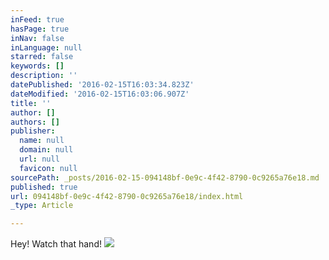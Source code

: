 ```yaml
---
inFeed: true
hasPage: true
inNav: false
inLanguage: null
starred: false
keywords: []
description: ''
datePublished: '2016-02-15T16:03:34.823Z'
dateModified: '2016-02-15T16:03:06.907Z'
title: ''
author: []
authors: []
publisher:
  name: null
  domain: null
  url: null
  favicon: null
sourcePath: _posts/2016-02-15-094148bf-0e9c-4f42-8790-0c9265a76e18.md
published: true
url: 094148bf-0e9c-4f42-8790-0c9265a76e18/index.html
_type: Article

---
```

Hey! Watch that hand!
![](https://the-grid-user-content.s3-us-west-2.amazonaws.com/5b21f554-4c79-483a-a821-db8cdb2005fd.jpg)